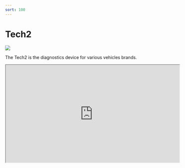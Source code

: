 ```yaml
---
sort: 100
---
```


# Tech2

![](/assets/images/tech2_logo_anim.gif)

The Tech2 is the diagnostics device for various vehicles brands.

<iframe width="560" height="315" src="https://www.youtube.com/embed/l1YeT9a9ZOo"

{% include list.liquid all=true %}